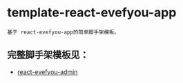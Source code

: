 # template-react-evefyou-app
```
基于 react-evefyou-app的简单脚手架模板。
```
## 完整脚手架模板见：
- [react-evefyou-admin](https://github.com/EvefyouFE/react-evefyou-admin)